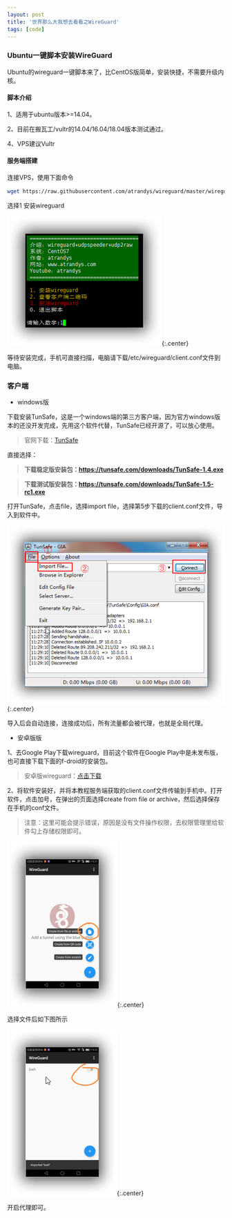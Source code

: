 ```yaml
---
layout: post
title: '世界那么大我想去看看之WireGuard'
tags: [code]
---
```


### Ubuntu一键脚本安装WireGuard

Ubuntu的wireguard一键脚本来了，比CentOS版简单，安装快捷，不需要升级内核。

#### 脚本介绍

1、适用于ubuntu版本>=14.04。

2、目前在搬瓦工/vultr的14.04/16.04/18.04版本测试通过。

4、VPS建议Vultr

#### 服务端搭建

连接VPS，使用下面命令

```bash
wget https://raw.githubusercontent.com/atrandys/wireguard/master/wireguard_install_ubuntu.sh && chmod +x wireguard_install_ubuntu.sh && ./wireguard_install_ubuntu.sh
```

选择1 安装wireguard

![](../images/wireguard1.png){:.center}

等待安装完成，手机可直接扫描，电脑请下载/etc/wireguard/client.conf文件到电脑。

### 客户端

- windows版

下载安装TunSafe，这是一个windows端的第三方客户端，因为官方windows版本的还没开发完成，先用这个软件代替，TunSafe已经开源了，可以放心使用。

> 官网下载：[TunSafe](https://tunsafe.com/download)

直接选择：

>**下载稳定版安装包：https://tunsafe.com/downloads/TunSafe-1.4.exe**

> **下载测试版安装包：https://tunsafe.com/downloads/TunSafe-1.5-rc1.exe**

打开TunSafe，点击file，选择import file，选择第5步下载的client.conf文件，导入到软件中。

![](../images/wireguard2.png){:.center}

导入后会自动连接，连接成功后，所有流量都会被代理，也就是全局代理。

- 安卓版版

1、去Google Play下载wireguard，目前这个软件在Google Play中是未发布版，也可直接下载下面的f-droid的安装包。

> 安卓版wireguard：[点击下载](https://f-droid.org/repo/com.wireguard.android_439.apk)

2、将软件安装好，并将本教程服务端获取的client.conf文件传输到手机中。打开软件，点击加号，在弹出的页面选择create from file or archive，然后选择保存在手机的conf文件。

> 注意：这里可能会提示错误，原因是没有文件操作权限，去权限管理里给软件勾上存储权限即可。

![](../images/wireguard3.png){:.center}

选择文件后如下图所示

![](../images/wireguard4.png){:.center}

开启代理即可。